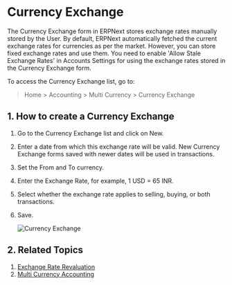 <!-- add-breadcrumbs -->
# Currency Exchange

The Currency Exchange form in ERPNext stores exchange rates manually stored by the User. By default, ERPNext automatically fetched the current exchange rates for currencies as per the market. However, you can store fixed exchange rates and use them. You need to enable 'Allow Stale Exchange Rates' in Accounts Settings for using the exchange rates stored in the Currency Exchange form.

To access the Currency Exchange list, go to:
> Home > Accounting > Multi Currency > Currency Exchange

## 1. How to create a Currency Exchange
1. Go to the Currency Exchange list and click on New.
1. Enter a date from which this exchange rate will be valid. New Currency Exchange forms saved with newer dates will be used in transactions.
1. Set the From and To currency.
1. Enter the Exchange Rate, for example, 1 USD = 65 INR.
1. Select whether the exchange rate applies to selling, buying, or both transactions.
1. Save.

    ![Currency Exchange](/docs/v13/assets/img/accounts/currency-exchange.png)

## 2. Related Topics
1. [Exchange Rate Revaluation](/docs/v13/user/manual/en/accounts/exchange-rate-revaluation)
1. [Multi Currency Accounting](/docs/v13/user/manual/en/accounts/multi-currency-accounting)